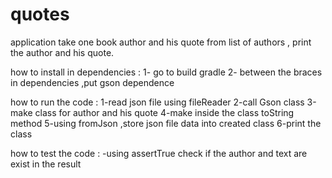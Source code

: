 # quotes
application take one book author and his quote from list of authors , print the author and his quote.

how to install in dependencies :
1- go to build gradle 
2- between the braces in dependencies ,put gson dependence

how to run the code :
1-read json file using fileReader
2-call Gson class
3-make class for author and his quote
4-make inside the class toString method
5-using fromJson ,store json file data into created class
6-print the class 

how to test the code :
-using assertTrue check if the author and text are exist in the result 
